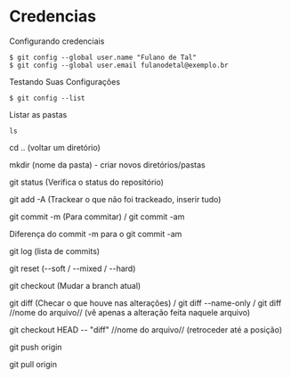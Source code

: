 # Credencias 

Configurando credenciais

```
$ git config --global user.name "Fulano de Tal"
$ git config --global user.email fulanodetal@exemplo.br
```
Testando Suas Configurações
```
$ git config --list
```
Listar as pastas
```
ls 
```

cd .. (voltar um diretório)


mkdir (nome da pasta) - criar novos diretórios/pastas


git status (Verifica o status do repositório)


git add -A (Trackear o que não foi trackeado, inserir tudo)


git commit -m (Para commitar) / git commit -am


Diferença do commit -m para o git commit -am


git log (lista de commits)


git reset (--soft / --mixed / --hard)


git checkout (Mudar a branch atual)


git diff (Checar o que houve nas alterações) / git diff --name-only / git diff //nome do arquivo// (vê apenas a alteração feita naquele arquivo)


git checkout HEAD -- "diff" //nome do arquivo// (retroceder até a posição)


git push origin


git pull origin
